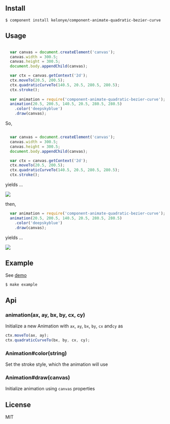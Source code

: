 Install
---

    $ component install kelonye/component-animate-quadratic-bezier-curve

Usage
---

```javascript

  var canvas = document.createElement('canvas');
  canvas.width = 300.5;
  canvas.height = 300.5;
  document.body.appendChild(canvas);

  var ctx = canvas.getContext('2d');
  ctx.moveTo(20.5, 200.5);
  ctx.quadraticCurveTo(140.5, 20.5, 280.5, 280.5);
  ctx.stroke();
  
  var animation = require('component-animate-quadratic-bezier-curve');
  animation(20.5, 200.5, 140.5, 20.5, 280.5, 280.5)
    .color('deepskyblue')
    .draw(canvas);

```

So,

```javascript

  var canvas = document.createElement('canvas');
  canvas.width = 300.5;
  canvas.height = 300.5;
  document.body.appendChild(canvas);

  var ctx = canvas.getContext('2d');
  ctx.moveTo(20.5, 200.5);
  ctx.quadraticCurveTo(140.5, 20.5, 280.5, 280.5);
  ctx.stroke();

```

yields ...

![](https://dl.dropbox.com/u/30162278/component-animate-quadratic-bezier-curve-a.png)

then,

```javascript
  var animation = require('component-animate-quadratic-bezier-curve');
  animation(20.5, 200.5, 140.5, 20.5, 280.5, 280.5)
    .color('deepskyblue')
    .draw(canvas);

```

yields ...

![](https://dl.dropbox.com/u/30162278/component-animate-quadratic-bezier-curve-b.png)


Example
---

See [demo](http://component-kelonye.rhcloud.com/#/523dcc0e12a4b7fa29000009)

    $ make example

## Api

### animation(ax, ay, bx, by, cx, cy)

  Initialize a new Animation with `ax`, `ay`, `bx`, `by`, `cx` and`cy` as

  ```javascript
  ctx.moveTo(ax, ay);
  ctx.quadraticCurveTo(bx, by, cx, cy);
  ```

### Animation#color(string)

  Set the stroke style, which the animation will use

### Animation#draw(canvas)

  Initialize animation using `canvas` properties

License
---

MIT